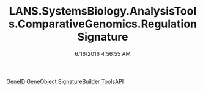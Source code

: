 ﻿---
title: LANS.SystemsBiology.AnalysisTools.ComparativeGenomics.RegulationSignature
date: 6/16/2016 4:56:55 AM
---

[GeneID](T-LANS.SystemsBiology.AnalysisTools.ComparativeGenomics.RegulationSignature.GeneID.html)
[GeneObject](T-LANS.SystemsBiology.AnalysisTools.ComparativeGenomics.RegulationSignature.GeneObject.html)
[SignatureBuilder](T-LANS.SystemsBiology.AnalysisTools.ComparativeGenomics.RegulationSignature.SignatureBuilder.html)
[ToolsAPI](T-LANS.SystemsBiology.AnalysisTools.ComparativeGenomics.RegulationSignature.ToolsAPI.html)
